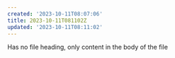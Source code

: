 ```yaml
---
created: '2023-10-11T08:07:06'
title: 2023-10-11T081102Z
updated: '2023-10-11T08:11:02'
---
```


Has no file heading, only content in the body of the file